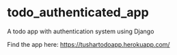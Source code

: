 # todo_authenticated_app
A todo app with authentication system using Django

Find the app here: https://tushartodoapp.herokuapp.com/
